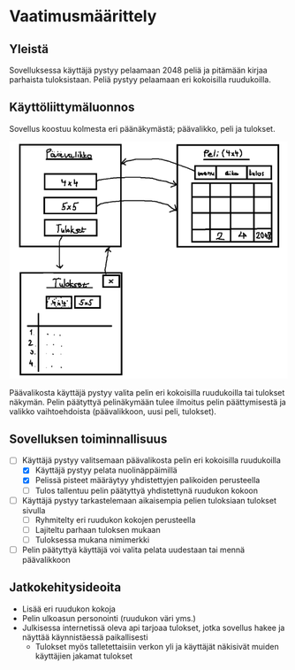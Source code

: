 # Vaatimusmäärittely

## Yleistä

Sovelluksessa käyttäjä pystyy pelaamaan 2048 peliä ja pitämään kirjaa parhaista tuloksistaan. Peliä pystyy pelaamaan eri kokoisilla ruudukoilla.

## Käyttöliittymäluonnos

Sovellus koostuu kolmesta eri päänäkymästä; päävalikko, peli ja tulokset.

![alt text](image.png)

Päävalikosta käyttäjä pystyy valita pelin eri kokoisilla ruudukoilla tai tulokset näkymän. Pelin päätyttyä pelinäkymään tulee ilmoitus pelin päättymisestä ja valikko vaihtoehdoista (päävalikkoon, uusi peli, tulokset).

## Sovelluksen toiminnallisuus

- [ ] Käyttäjä pystyy valitsemaan päävalikosta pelin eri kokoisilla ruudukoilla
    * [x] Käyttäjä pystyy pelata nuolinäppäimillä
    * [x] Pelissä pisteet määräytyy yhdistettyjen palikoiden perusteella
    * [ ] Tulos tallentuu pelin päätyttyä yhdistettynä ruudukon kokoon
- [ ] Käyttäjä pystyy tarkastelemaan aikaisempia pelien tuloksiaan tulokset sivulla
    * [ ] Ryhmitelty eri ruudukon kokojen perusteella
    * [ ] Lajiteltu parhaan tuloksen mukaan
    * [ ] Tuloksessa mukana nimimerkki
- [ ] Pelin päätyttyä käyttäjä voi valita pelata uudestaan tai mennä päävalikkoon

## Jatkokehitysideoita 

- Lisää eri ruudukon kokoja
- Pelin ulkoasun personointi (ruudukon väri yms.)
- Julkisessa internetissä oleva api tarjoaa tulokset, jotka sovellus hakee ja näyttää käynnistäessä paikallisesti
    * Tulokset myös talletettaisiin verkon yli ja käyttäjät näkisivät muiden käyttäjien jakamat tulokset
